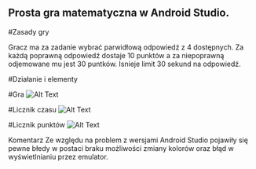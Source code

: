 ## Prosta gra matematyczna w Android Studio.


#Zasady gry

Gracz ma za zadanie wybrać parwidłową odpowiedź z 4 dostępnych.
Za każdą poprawną odpowiedź dostaje 10 punktów a za niepoprawną odjemowane mu jest 30 puntków.
Isnieje limit 30 sekund na odpowiedź.

#Działanie i elementy

#Gra
![Alt Text](http://g.recordit.co/sl7xyKwj9O.gif)

#Licznik czasu
![Alt Text](http://g.recordit.co/9QFKeIkJzu.gif)

#Licznik punktów
![Alt Text](http://g.recordit.co/yN5TC0pn5P.gif)


Komentarz
Ze względu na problem z wersjami Android Studio pojawiły się pewne błedy w postaci braku możliwości zmiany kolorów 
oraz błąd w wyświetlnianiu przez emulator.
